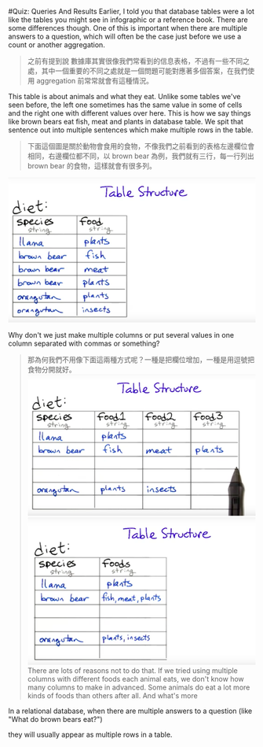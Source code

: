 #Quiz: Queries And Results
Earlier, I told you that database tables were a lot like the tables you might see in infographic or a reference book. There are some differences though. One of this is important when there are multiple answers to a question, which will often be the case just before we use a count or another aggregation. 
>之前有提到說 數據庫其實很像我們常看到的信息表格，不過有一些不同之處，其中一個重要的不同之處就是一個問題可能對應著多個答案，在我們使用 aggregation 前常常就會有這種情況。


This table is about animals and what they eat. Unlike some tables we've seen before, the left one sometimes has  the same value in some of cells and the right one with different values over here. This is how we say things like brown bears eat fish, meat and plants in database table. We spit that sentence out into multiple sentences which make multiple rows in the table.
>下面這個圖是關於動物會食用的食物，不像我們之前看到的表格左邊欄位會相同，右邊欄位都不同，以 brown bear 為例，我們就有三行，每一行列出 brown bear 的食物，這樣就會有很多列。

![](/assets/queriesAndResluts_1.png)

Why don't we just make multiple columns or put several values in one column separated with commas or something?
>那為何我們不用像下面這兩種方式呢？一種是把欄位增加，一種是用逗號把食物分開就好。
![](/assets/queriesAndResluts_2.png)
![](/assets/queriesAndResluts_3.png)
There are lots of reasons not to do that. If we tried using multiple columns with different foods each animal eats, we don't know how many columns to make in advanced. Some animals do eat a lot more kinds of foods than others after all. And what's more



In a relational database, when there are multiple answers to a question (like "What do brown bears eat?")

  they will usually appear as multiple rows in a table. 